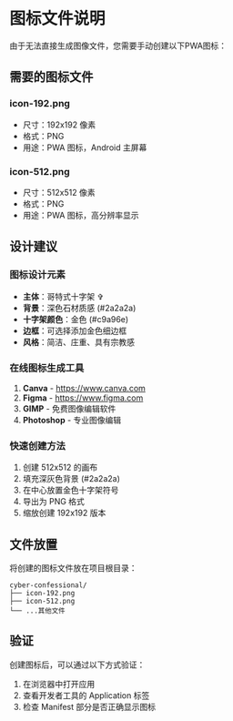 # 图标文件说明

由于无法直接生成图像文件，您需要手动创建以下PWA图标：

## 需要的图标文件

### icon-192.png
- 尺寸：192x192 像素
- 格式：PNG
- 用途：PWA 图标，Android 主屏幕

### icon-512.png
- 尺寸：512x512 像素
- 格式：PNG
- 用途：PWA 图标，高分辨率显示

## 设计建议

### 图标设计元素
- **主体**：哥特式十字架 ✞
- **背景**：深色石材质感 (#2a2a2a)
- **十字架颜色**：金色 (#c9a96e)
- **边框**：可选择添加金色细边框
- **风格**：简洁、庄重、具有宗教感

### 在线图标生成工具
1. **Canva** - https://www.canva.com
2. **Figma** - https://www.figma.com
3. **GIMP** - 免费图像编辑软件
4. **Photoshop** - 专业图像编辑

### 快速创建方法
1. 创建 512x512 的画布
2. 填充深灰色背景 (#2a2a2a)
3. 在中心放置金色十字架符号
4. 导出为 PNG 格式
5. 缩放创建 192x192 版本

## 文件放置
将创建的图标文件放在项目根目录：
```
cyber-confessional/
├── icon-192.png
├── icon-512.png
└── ...其他文件
```

## 验证
创建图标后，可以通过以下方式验证：
1. 在浏览器中打开应用
2. 查看开发者工具的 Application 标签
3. 检查 Manifest 部分是否正确显示图标